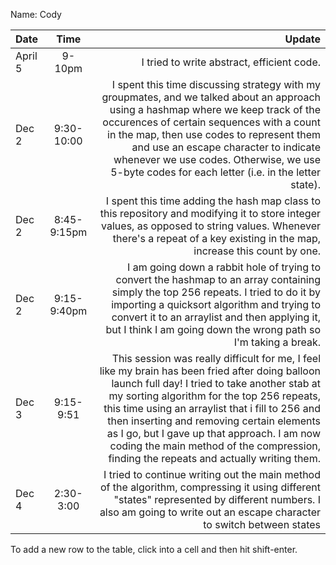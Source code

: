 Name: Cody

| Date    |    Time     |                                                                                                                                                                                                                                                                                                                                                                                                                                     Update |
|:--------|:-----------:|-------------------------------------------------------------------------------------------------------------------------------------------------------------------------------------------------------------------------------------------------------------------------------------------------------------------------------------------------------------------------------------------------------------------------------------------:|
| April 5 |   9-10pm    |                                                                                                                                                                                                                                                                                                                                                                                                 I tried to write abstract, efficient code. |
| Dec 2   | 9:30-10:00  |                                                                   I spent this time discussing strategy with my groupmates, and we talked about an approach using a hashmap where we keep track of the occurences of certain sequences with a count in the map, then use codes to represent them and use an escape character to indicate whenever we use codes. Otherwise, we use 5-byte codes for each letter (i.e. in the letter state). |
| Dec 2   | 8:45-9:15pm |                                                                                                                                                                                                                  I spent this time adding the hash map class to this repository and modifying it to store integer values, as opposed to string values. Whenever there's a repeat of a key existing in the map, increase this count by one. |
| Dec 2   | 9:15-9:40pm |                                                                                                                                     I am going down a rabbit hole of trying to convert the hashmap to an array containing simply the top 256 repeats. I tried to do it by importing a quicksort algorithm and trying to convert it to an arraylist and then applying it, but I think I am going down the wrong path so I'm taking a break. |
| Dec 3   |  9:15-9:51  | This session was really difficult for me, I feel like my brain has been fried after doing balloon launch full day! I tried to take another stab at my sorting algorithm for the top 256 repeats, this time using an arraylist that i fill to 256 and then inserting and removing certain elements as I go, but I gave up that approach. I am now coding the main method of the compression, finding the repeats and actually writing them. |
| Dec 4   |  2:30-3:00  |                                                                                                                                                                                                                      I tried to continue writing out the main method of the algorithm, compressing it using different "states" represented by different numbers. I also am going to write out an escape character to switch between states |


To add a new row to the table, click into a cell and then hit shift-enter.